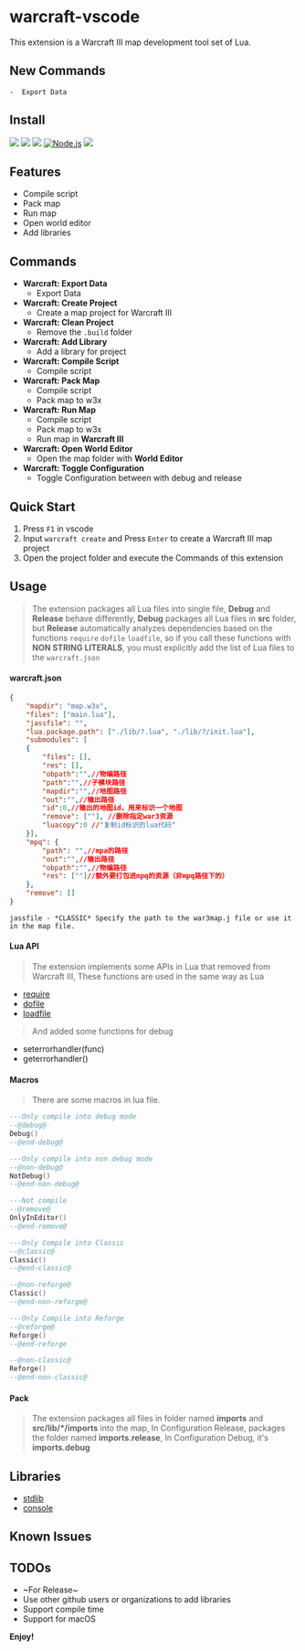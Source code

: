 # warcraft-vscode

This extension is a Warcraft III map development tool set of Lua.

## New Commands
    -  Export Data
## Install

[![](https://vsmarketplacebadge.apphb.com/version-short/Dencer.warcraft-vscode.svg)](https://marketplace.visualstudio.com/items?itemName=Dencer.warcraft-vscode)
[![](https://vsmarketplacebadge.apphb.com/rating-short/Dencer.warcraft-vscode.svg)](https://marketplace.visualstudio.com/items?itemName=Dencer.warcraft-vscode)
[![](https://vsmarketplacebadge.apphb.com/installs/Dencer.warcraft-vscode.svg)](https://marketplace.visualstudio.com/items?itemName=Dencer.warcraft-vscode)
[![Node.js](https://github.com/warcraft-iii/warcraft-vscode/actions/workflows/node.js.yml/badge.svg)](https://github.com/warcraft-iii/warcraft-vscode/actions/workflows/node.js.yml)
[![](https://discordapp.com/api/guilds/594229838869692466/embed.png?style=shield)](https://discord.gg/26N8ycP)

## Features

-   Compile script
-   Pack map
-   Run map
-   Open world editor
-   Add libraries

## Commands

-   **Warcraft: Export Data**
    -  Export Data
-   **Warcraft: Create Project**
    -   Create a map project for Warcraft III
-   **Warcraft: Clean Project**
    -   Remove the `.build` folder
-   **Warcraft: Add Library**
    -   Add a library for project
-   **Warcraft: Compile Script**
    -   Compile script
-   **Warcraft: Pack Map**
    -   Compile script
    -   Pack map to w3x
-   **Warcraft: Run Map**
    -   Compile script
    -   Pack map to w3x
    -   Run map in **Warcraft III**
-   **Warcraft: Open World Editor**
    -   Open the map folder with **World Editor**
-   **Warcraft: Toggle Configuration**
    -   Toggle Configuration between with debug and release

## Quick Start

1. Press `F1` in vscode
2. Input `warcraft create` and Press `Enter` to create a Warcraft III map project
3. Open the project folder and execute the Commands of this extension

## Usage

> The extension packages all Lua files into single file, **Debug** and **Release** behave differently, **Debug** packages all Lua files in **src** folder, but **Release** automatically analyzes dependencies based on the functions `require` `dofile` `loadfile`, so if you call these functions with **NON STRING LITERALS**, you must explicitly add the list of Lua files to the `warcraft.json`

#### warcraft.json

```json
{
    "mapdir": "map.w3x",
    "files": ["main.lua"],
    "jassfile": "",
    "lua.package.path": ["./lib/?.lua", "./lib/?/init.lua"],
    "submodules": [
    {
        "files": [],
        "res": [],
        "obpath":"",//物编路径
        "path":"",//子模块路径
        "mapdir":"",//地图路径
        "out":"",//输出路径
        "id":0,//输出的地图id，用来标识一个地图
        "remove": [""], //删除指定war3资源
        "luacopy":0 //"复制id标识的lua代码"
    }],
    "mpq": {
        "path": "",//mpa的路径
        "out":"",//输出路径
        "obpath":"",//物编路径
        "res": [""]//额外要打包进mpq的资源（非mpq路径下的）
    },
    "remove": []
}
```
```
jassfile - *CLASSIC* Specify the path to the war3map.j file or use it in the map file.
```

#### Lua API

> The extension implements some APIs in Lua that removed from Warcraft III, These functions are used in the same way as Lua

-   [require](https://www.lua.org/manual/5.3/manual.html#pdf-require)
-   [dofile](https://www.lua.org/manual/5.3/manual.html#pdf-dofile)
-   [loadfile](https://www.lua.org/manual/5.3/manual.html#pdf-loadfile)

> And added some functions for debug

- seterrorhandler(func)
- geterrorhandler()

#### Macros

> There are some macros in lua file.

```lua
---Only compile into debug mode
--@debug@
Debug()
--@end-debug@

---Only compile into non debug mode
--@non-debug@
NotDebug()
--@end-non-debug@

---Not compile
--@remove@
OnlyInEditor()
--@end-remove@

---Only Compile into Classic
--@classic@
Classic()
--@end-classic@

--@non-reforge@
Classic()
--@end-non-reforge@

---Only Compile into Reforge
--@reforge@
Reforge()
--@end-reforge

--@non-classic@
Reforge()
--@end-non-classic@
```

#### Pack

> The extension packages all files in folder named **imports** and **src/lib/\*/imports** into the map, In Configuration Release, packages the folder named **imports.release**, In Configuration Debug, it's **imports.debug**

## Libraries

-   [stdlib](https://github.com/warcraft-iii/lib-stdlib)
-   [console](https://github.com/warcraft-iii/lib-console)

## Known Issues

## TODOs

-   ~For Release~
-   Use other github users or organizations to add libraries
-   Support compile time
-   Support for macOS

**Enjoy!**
